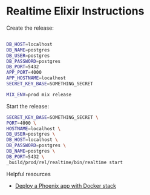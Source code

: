 # Realtime Elixir Instructions

Create the release:

```sh

DB_HOST=localhost
DB_NAME=postgres
DB_USER=postgres
DB_PASSWORD=postgres
DB_PORT=5432
APP_PORT=4000
APP_HOSTNAME=localhost
SECRET_KEY_BASE=SOMETHING_SECRET

MIX_ENV=prod mix release
```

Start the release:

```sh
SECRET_KEY_BASE=SOMETHING_SECRET \
PORT=4000 \
HOSTNAME=localhost \
DB_USER=postgres \
DB_HOST=localhost \
DB_PASSWORD=postgres \
DB_NAME=postgres \
DB_PORT=5432 \
_build/prod/rel/realtime/bin/realtime start
```


Helpful resources

- [Deploy a Phoenix app with Docker stack](https://dev.to/ilsanto/deploy-a-phoenix-app-with-docker-stack-1j9c)